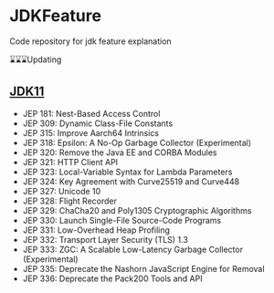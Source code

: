 # JDKFeature
Code repository for jdk feature explanation

⌛️⌛️⌛️Updating

## [JDK11](JDK11/README.md)
 - JEP 181: Nest-Based Access Control
 - JEP 309: Dynamic Class-File Constants
 - JEP 315: Improve Aarch64 Intrinsics
 - JEP 318: Epsilon: A No-Op Garbage Collector (Experimental)
 - JEP 320: Remove the Java EE and CORBA Modules
 - JEP 321: HTTP Client API
 - JEP 323: Local-Variable Syntax for Lambda Parameters
 - JEP 324: Key Agreement with Curve25519 and Curve448
 - JEP 327: Unicode 10
 - JEP 328: Flight Recorder
 - JEP 329: ChaCha20 and Poly1305 Cryptographic Algorithms
 - JEP 330: Launch Single-File Source-Code Programs
 - JEP 331: Low-Overhead Heap Profiling
 - JEP 332: Transport Layer Security (TLS) 1.3
 - JEP 333: ZGC: A Scalable Low-Latency Garbage Collector (Experimental)
 - JEP 335: Deprecate the Nashorn JavaScript Engine for Removal
 - JEP 336: Deprecate the Pack200 Tools and API

